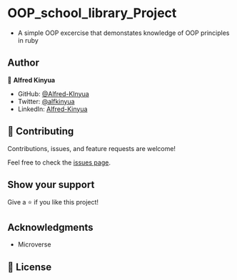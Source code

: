 # OOP_school_library_Project

- A simple OOP excercise that demonstates knowledge of OOP principles in ruby

## Author

👤 **Alfred Kinyua**

- GitHub: [@Alfred-KInyua](https://github.com/Alfred-KInyua)
- Twitter: [@alfkinyua](https://twitter.com/alfkinyua)
- LinkedIn: [Alfred-Kinyua](https://www.linkedin.com/in/alfred-kinyua/)

## 🤝 Contributing

Contributions, issues, and feature requests are welcome!

Feel free to check the [issues page](../../issues/).

## Show your support

Give a ⭐️ if you like this project!

## Acknowledgments

- Microverse

## 📝 License
